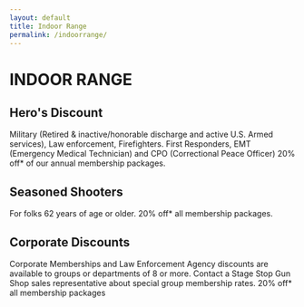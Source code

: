 ```yaml
---
layout: default
title: Indoor Range
permalink: /indoorrange/
---
```


# INDOOR RANGE

## Hero's Discount
Military (Retired & inactive/honorable discharge and active U.S. Armed services), Law enforcement, Firefighters. First Responders, EMT (Emergency Medical Technician) and CPO
(Correctional Peace Officer) 20% off* of our annual membership packages. 
         
## Seasoned Shooters
For folks 62 years of age or older. 20% off* all membership packages.

## Corporate Discounts
Corporate Memberships and Law Enforcement Agency discounts are available to groups or departments of 8 or more. Contact a Stage Stop Gun Shop sales representative about special group membership rates. 20% off* all membership packages